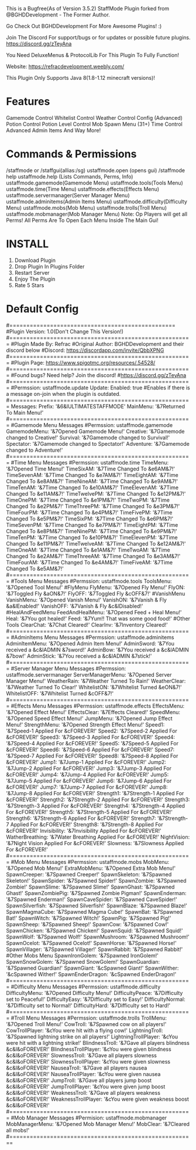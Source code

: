 This is a Bugfree(As of Version 3.5.2) StaffMode Plugin forked from @BGHDDevelopment - The Former Author.

Go Check Out BGHDDevelopment For More Awesome Plugins! :)

Join The Discord For support/bugs or for updates or possible future plugins. https://discord.gg/zTeyAna

You Need DeluxeMenus & ProtocolLib For This Plugin To Fully Function!

Website: https://refracdevelopment.weebly.com/

This Plugin Only Supports Java 8(1.8-1.12 minecraft versions)!

# Features
Gamemode Control
Whitelist Control
Weather Control
Config (Advanced)
Potion Control
Potion Level Control
Mob Spawn Menu (31+)
Time Control Advanced
Admin Items
And Way More!

# Commands & Permissions

/staffmode or /staffgui(allias:/sg)
ustaffmode.open
(opens gui)
/staffmode help
ustaffmode.help
(Lists Commands, Perms, Info)
ustaffmode.gamemode(Gamemode Menu)
ustaffmode.tools(Tools Menu)
ustaffmode.time(Time Menu)
ustaffmode.effects(Effects Menu)
ustaffmode.servermanager(Server Manager Menu)
ustaffmode.adminitems(Admin Items Menu)
ustaffmode.difficulty(Difficulty Menu)
ustaffmode.mobs(Mob Menu)
ustaffmode.trolls(Troll Menu)
ustaffmode.mobmanager(Mob Manager Menu)
Note: Op Players will get all Perms!
All Perms Are To Open Each Menu
Inside The Main Gui!




# INSTALL
1. Download Plugin
2. Drop Plugin In Plugins Folder
3. Restart Server
4. Enjoy The Plugin
5. Rate 5 Stars





# Default Config

#=================================================
#Plugin Version: 1.0(Don't Change This Version!)
#======================================================
#Plugin Made By: Refrac
#Original Author: BGHDDevelopment and their discord below
#Discord: https://discordapp.com/invite/QbbXPNG
#======================================================
#Plugin Page: https://www.spigotmc.org/resources/.54528/
#======================================================
#Found bugs? Need help? Join the discord!
#https://discord.gg/zTeyAna
#======================================================
#Permssion: ustaffmode.update
Update:
  Enabled: true
#Enables if there is a message on-join when the plugin is outdated.
#======================================================
Messages:
  Prefix: '&6&lULTIMATESTAFFMODE'
  MainMenu: '&7Returned To Main Menu!'
#======================================================
#Gamemode Menu Messages
#Permssion: ustaffmode.gamemode
  GamemodeMenu: '&7Opened Gamemode Menu!'
  Creative: '&7Gamemode changed to Creative!'
  Survival: '&7Gamemode changed to Survival!'
  Spectator: '&7Gamemode changed to Spectator!'
  Adventure: '&7Gamemode changed to Adventure!'
#======================================================
#Time Menu Messages
#Permssion: ustaffmode.time
  TimeMenu: '&7Opened Time Menu!'
  TimeSixAM: '&7Time Changed To &e6AM&7!'
  TimeSevenAM: '&7Time Changed To &e7AM&7!'
  TimeEightAM: '&7Time Changed To &e8AM&7!'
  TimeNineAM: '&7Time Changed To &e9AM&7!'
  TimeTenAM: '&7Time Changed To &e10AM&7!'
  TimeElevenAM: '&7Time Changed To &e11AM&7!'
  TimeTwelvePM: '&7Time Changed To &e12PM&7!'
  TimeOnePM: '&7Time Changed To &e1PM&7!'
  TimeTwoPM: '&7Time Changed To &e2PM&7!'
  TimeThreePM: '&7Time Changed To &e3PM&7!'
  TimeFourPM: '&7Time Changed To &e4PM&7!'
  TimeFivePM: '&7Time Changed To &e5PM&7!'
  TimeSixPM: '&7Time Changed To &e6PM&7!'
  TimeSevenPM: '&7Time Changed To &e7PM&7!'
  TimeEightPM: '&7Time Changed To &e8PM&7!'
  TimeNinePM: '&7Time Changed To &e9PM&7!'
  TimeTenPM: '&7Time Changed To &e10PM&7!'
  TimeElevenPM: '&7Time Changed To &e11PM&7!'
  TimeTwelveAM: '&7Time Changed To &e12AM&7!'
  TimeOneAM: '&7Time Changed To &e1AM&7!'
  TimeTwoAM: '&7Time Changed To &e2AM&7!'
  TimeThreeAM: '&7Time Changed To &e3AM&7!'
  TimeFourAM: '&7Time Changed To &e4AM&7!'
  TimeFiveAM: '&7Time Changed To &e5AM&7!'
#======================================================
#Tools Menu Messages
#Permssion: ustaffmode.tools
  ToolsMenu: '&7Opened Tool Menu!'
#FlyMenu
  FlyMenu: '&7Opened Fly Menu!'
  FlyON: '&7Toggled Fly &aON&7!'
  FlyOFF: '&7Toggled Fly &cOFF&7!'
#VanishMenu
  VanishMenu: '&7Opened Vanish Menu!'
  VanishON: '&7Vanish & Fly &a&lEnabled!'
  VanishOFF: '&7Vanish & Fly &c&lDisabled!'
#HealAndFeedMenu
  FeedAndHealMenu: '&7Opened Feed + Heal Menu!'
  Heal: '&7You got healed!'
  Feed: '&7Yum!! That was some good food!'
#Other Tools
  ClearChat: '&7Chat Cleared!'
  ClearInv: '&7Inventory Cleared!'
#======================================================
#AdminItems Menu Messages
#Permssion: ustaffmode.adminitems
  AdminItemMenu: '&7Opened Admin Item Menu!'
  AdminSword: '&7You received a &c&lADMIN &7sword!'
  AdminBow: '&7You received a &c&lADMIN &7bow!'
  AdminStick: '&7You received a &c&lADMIN &7stick!'
#======================================================
#Server Manager Menu Messages
#Permssion: ustaffmode.servermanager
  ServerManagerMenu: '&7Opened Server Manager Menu!'
  WeatherRain: '&7Weather Turned To Rain!'
  WeatherClear: '&7Weather Turned To Clear!'
  WhitelistON: '&7Whitelist Turned &eON&7!'
  WhitelistOFF: '&7Whitelist Turned &cOFF&7!'
#======================================================
#Effects Menu Messages
#Permssion: ustaffmode.effects
  EffectsMenu: '&7Opened Effect Menu!'
  EffectsClear: '&7Effects Cleared!'
  SpeedMenu: '&7Opened Speed Effect Menu!'
  JumpMenu: '&7Opened Jump Effect Menu!'
  StrengthMenu: '&7Opened Strength Effect Menu!'
  Speed1: '&7Speed-1 Applied For &cFOREVER!'
  Speed2: '&7Speed-2 Applied For &cFOREVER!'
  Speed3: '&7Speed-3 Applied For &cFOREVER!'
  Speed4: '&7Speed-4 Applied For &cFOREVER!'
  Speed5: '&7Speed-5 Applied For &cFOREVER!'
  Speed6: '&7Speed-6 Applied For &cFOREVER!'
  Speed7: '&7Speed-7 Applied For &cFOREVER!'
  Speed8: '&7Speed-8 Applied For &cFOREVER!'
  Jump1: '&7Jump-1 Applied For &cFOREVER!'
  Jump2: '&7Jump-2 Applied For &cFOREVER!'
  Jump3: '&7Jump-3 Applied For &cFOREVER!'
  Jump4: '&7Jump-4 Applied For &cFOREVER!'
  Jump5: '&7Jump-5 Applied For &cFOREVER!'
  Jump6: '&7Jump-6 Applied For &cFOREVER!'
  Jump7: '&7Jump-7 Applied For &cFOREVER!'
  Jump8: '&7Jump-8 Applied For &cFOREVER!'
  Strength1: '&7Strength-1 Applied For &cFOREVER!'
  Strength2: '&7Strength-2 Applied For &cFOREVER!'
  Strength3: '&7Strength-3 Applied For &cFOREVER!'
  Strength4: '&7Strength-4 Applied For &cFOREVER!'
  Strength5: '&7Strength-5 Applied For &cFOREVER!'
  Strength6: '&7Strength-6 Applied For &cFOREVER!'
  Strength7: '&7Strength-7 Applied For &cFOREVER!'
  Strength8: '&7Strength-8 Applied For &cFOREVER!'
  Invisibility: '&7Invisibility Applied For &cFOREVER!'
  WatherBreathing: '&7Water Breathing Applied For &cFOREVER!'
  NightVision: '&7Night Vision Applied For &cFOREVER!'
  Slowness: '&7Slowness Applied For &cFOREVER!'
#======================================================
#Mob Menu Messages
#Permssion: ustaffmode.mobs
  MobMenu: '&7Opened Mob Menu!'
  ExtraMobMenu: '&7Opened Extra Mob Menu!'
  SpawnCreeper: '&7Spawned Creeper!'
  SpawnSkeleton: '&7Spawned Skeleton!'
  SpawnSpider: '&7Spawned Spider!'
  SpawnZombie: '&7Spawned Zombie!'
  SpawnSlime: '&7Spawned Slime!'
  SpawnGhast: '&7Spawned Ghast!'
  SpawnZombiePig: '&7Spawned Zombie Pigman!'
  SpawnEnderman: '&7Spawned Enderman!'
  SpawnCaveSpider: '&7Spawned CaveSpider!'
  SpawnSilverfish: '&7Spawned Silverfish!'
  SpawnBlaze: '&7Spawned Blaze!'
  SpawnMagmaCube: '&7Spawned Magma Cube!'
  SpawnBat: '&7Spawned Bat!'
  SpawnWitch: '&7Spawned Witch!'
  SpawnPig: '&7Spawned Pig!'
  SpawnSheep: '&7Spawned Sheep!'
  SpawnCow: '&7Spawned Cow!'
  SpawnChicken: '&7Spawned Chicken!'
  SpawnSquid: '&7Spawned Squid!'
  SpawnWolf: '&7Spawned Wolf!'
  SpawnMushroom: '&7Spawned Mushroom!'
  SpawnOcelot: '&7Spawned Ocelot!'
  SpawnHorse: '&7Spawned Horse!'
  SpawnVillager: '&7Spawned Villager!'
  SpawnRabbit: '&7Spawned Rabbit!'
#Other Mobs Menu
  SpawnIronGolem: '&7Spawned IronGolem!'
  SpawnSnowGolem: '&7Spawned SnowGolem!'
  SpawnGuardian: '&7Spawned Guardian!'
  SpawnGiant: '&cSpawned Giant!'
  SpawnWither: '&cSpawned Wither!'
  SpawnEnderDragon: '&cSpawned EnderDragon!'
#======================================================
#Difficulty Menu Messages
#Permssion: ustaffmode.difficulty
  DifficultyMenu: '&7Opened Difficulty Menu!'
  DifficultyPeace: '&7Difficulty set to Peaceful!'
  DifficultyEasy: '&7Difficulty set to Easy!'
  DifficultyNormal: '&7Difficulty set to Normal!'
  DifficultyHard: '&7Difficulty set to Hard!'
#======================================================
#Troll Menu Messages
#Permssion: ustaffmode.trolls
  TrollMenu: '&7Opened Troll Menu!'
  CowTroll: '&7Spawned cow on all players!'
  CowTrollPlayer: '&cYou were hit with a flying cow!'
  LightningTroll: '&7Spawned lightning strike on all players!'
  LightningTrollPlayer: '&cYou were hit with a lightning strike!'
  BlindnessTroll: '&7Gave all players blindness &c&l&oFOREVER!'
  BlindnessTrollPlayer: '&cYou were given blindness &c&l&oFOREVER!'
  SlownessTroll: '&7Gave all players slowness &c&l&oFOREVER!'
  SlownessTrollPlayer: '&cYou were given slowness &c&l&oFOREVER!'
  NauseaTroll: '&7Gave all players nausea &c&l&oFOREVER!'
  NauseaTrollPlayer: '&cYou were given nausea &c&l&oFOREVER!'
  JumpTroll: '&7Gave all players jump boost &c&l&oFOREVER!'
  JumpTrollPlayer: '&cYou were given jump boost &c&l&oFOREVER!'
  WeaknessTroll: '&7Gave all players weakness &c&l&oFOREVER!'
  WeaknessTrollPlayer: '&cYou were given weakness boost &c&l&oFOREVER!'
#======================================================
#Mob Manager Messages
#Permision: ustaffmode.mobmanager
  MobManagerMenu: '&7Opened Mob Manager Menu!'
  MobClear: '&7Cleared all mobs!'
#=======================================================      

